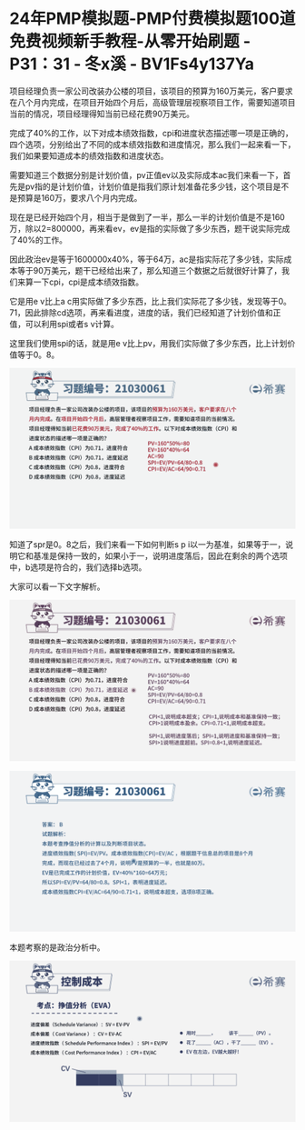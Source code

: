 # 24年PMP模拟题-PMP付费模拟题100道免费视频新手教程-从零开始刷题 - P31：31 - 冬x溪 - BV1Fs4y137Ya

项目经理负责一家公司改装办公楼的项目，该项目的预算为160万美元，客户要求在八个月内完成，在项目开始四个月后，高级管理层视察项目工作，需要知道项目当前的情况，项目经理得知当前已经花费90万美元。

完成了40%的工作，以下对成本绩效指数，cpi和进度状态描述哪一项是正确的，四个选项，分别给出了不同的成本绩效指数和进度情况，那么我们一起来看一下，我们如果要知道成本的绩效指数和进度状态。

需要知道三个数据分别是计划价值，pv正值ev以及实际成本ac我们来看一下，首先是pv指的是计划价值，计划价值是指我们原计划准备花多少钱，这个项目是不是预算是160万，要求八个月内完成。

现在是已经开始四个月，相当于是做到了一半，那么一半的计划价值是不是160万，除以2=800000，再来看ev，ev是指的实际做了多少东西，题干说实际完成了40%的工作。

因此政治ev是等于1600000x40%，等于64万，ac是指实际花了多少钱，实际成本等于90万美元，题干已经给出来了，那么知道三个数据之后就很好计算了，我们来算一下cpi，cpi是成本绩效指数。

它是用e v比上a c用实际做了多少东西，比上我们实际花了多少钱，发现等于0。71，因此排除cd选项，再来看进度，进度的话，我们已经知道了计划价值和正值，可以利用spi或者s v计算。

这里我们使用spi的话，就是用e v比上pv，用我们实际做了多少东西，比上计划价值等于0。8。

![](img/98d1241d7f8e1f5c89001d6f1430406e_1.png)

知道了spr是0。8之后，我们来看一下如何判断s p i以一为基准，如果等于一，说明它和基准是保持一致的，如果小于一，说明进度落后，因此在剩余的两个选项中，b选项是符合的，我们选择b选项。

大家可以看一下文字解析。

![](img/98d1241d7f8e1f5c89001d6f1430406e_3.png)

![](img/98d1241d7f8e1f5c89001d6f1430406e_4.png)

本题考察的是政治分析中。

![](img/98d1241d7f8e1f5c89001d6f1430406e_6.png)